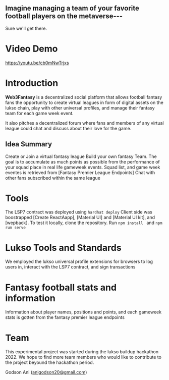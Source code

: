  ## Imagine managing a team of your favorite football players on the metaverse--- 

Sure we'll get there.

# Video Demo

https://youtu.be/cb0mNwTrjxs


# Introduction

**Web3Fantasy** is a decentralized social platform that allows football fantasy fans the opportunity to create virtual leagues in form of digital assets on the lukso chain, play with other universal profiles, and manage their fantasy team for each game week event. 

It also pitches a decentralized forum where fans and members of any virtual league could chat and discuss about their love for the game. 

## Idea Summary
Create or Join a virtual fantasy league
Build your own  fantasy Team. The goal is to accumulate as much points as possible from the performance of your squad place in real life gameweek events. Squad list, and game week eventes is retrieved from [Fantasy Premier League Endpoints]
Chat with other fans subscribed within the same league


# Tools

The LSP7 contract was  deployed using ``` hardhat deploy ```  Client side was boostrapped [Create ReactAapp], [Material UI] and [Material UI kit], and [wepback]. To test it locally, clone the repository. Run ```npm install ``` and ```npm run serve``` 

# Lukso Tools and Standards

We employed the lukso universal profile extensions for browsers to log users in, interact with the LSP7 contract, and sign transactions

# Fantasy football stats and information

Information about player names, positions and points, and each gameweek stats is gotten from the fantasy premier league endpoints


# Team
This experimental project was started  during the lukso buildup hackathon 2022. We hope to find more team members who would like to contribute to the project beyound the hackathon period.

Godson Ani
(anigodson20@gmail.com)



 

